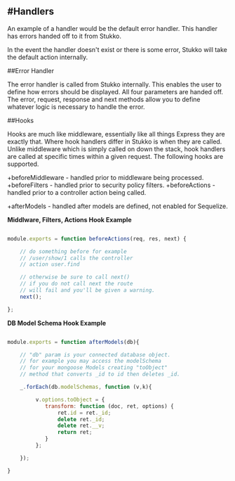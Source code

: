 #Handlers
----

An example of a handler would be the default error handler. This handler has errors handed off to it from Stukko.

In the event the handler doesn't exist or there is some error, Stukko will take the default action internally.

##Error Handler

The error handler is called from Stukko internally. This enables the user to define how errors should be displayed.
All four parameters are handed off. The error, request, response and next methods allow you to define whatever
logic is necessary to handle the error.

##Hooks

Hooks are much like middleware, essentially like all things Express they are exactly that. Where hook handlers differ
in Stukko is when they are called. Unlike middleware which is simply called on down the stack, hook handlers are
called at specific times within a given request. The following hooks are supported.

+beforeMiddleware - handled prior to middleware being processed.
+beforeFilters - handled prior to security policy filters.
+beforeActions - handled prior to a controller action being called.

+afterModels - handled after models are defined, not enabled for Sequelize.

**Middlware, Filters, Actions Hook Example**

```js

module.exports = function beforeActions(req, res, next) {

    // do something before for example
    // /user/show/1 calls the controller
    // action user.find

    // otherwise be sure to call next()
    // if you do not call next the route
    // will fail and you'll be given a warning.
    next();

};

```

**DB Model Schema Hook Example**

```js

module.exports = function afterModels(db){

    // "db" param is your connected database object.
    // for example you may access the modelSchema
    // for your mongoose Models creating "toObject"
    // method that converts _id to id then deletes _id.

    _.forEach(db.modelSchemas, function (v,k){

         v.options.toObject = {
            transform: function (doc, ret, options) {
                ret.id = ret._id;
                delete ret._id;
                delete ret.__v;
                return ret;
            }
         };

    });

}

```
